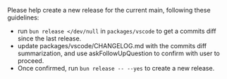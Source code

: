 Please help create a new release for the current main, following these guidelines:
- run `bun release </dev/null` in `packages/vscode` to get a commits diff since the last release.
- update packages/vscode/CHANGELOG.md with the commits diff summarization, and use askFollowUpQuestion to confirm with user to proceed.
- Once confirmed, run `bun release -- --yes` to create a new release.